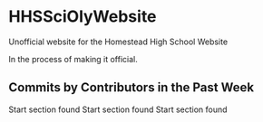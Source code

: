 # HHSSciOlyWebsite
Unofficial website for the Homestead High School Website

In the process of making it official.


## Commits by Contributors in the Past Week
Start section found
Start section found
Start section found
<!-- COMMIT_SECTION_START -->

<!-- COMMIT_SECTION_END -->
